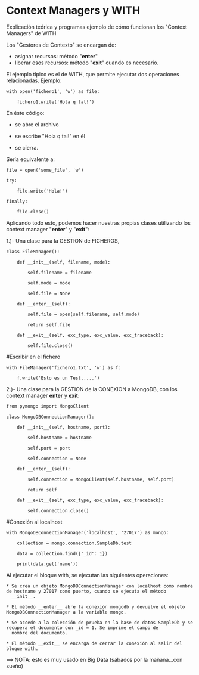# Context Managers y WITH
Explicación teórica y programas ejemplo de cómo funcionan los "Context Managers" de WITH


Los "Gestores de Contexto" se encargan de:
 * asignar recursos: método  "__enter__"
 * liberar esos recursos: método  "__exit__"
cuando es necesario.

El ejemplo típico es el de WITH, que permite ejecutar dos operaciones relacionadas.
Ejemplo:

    with open('fichero1', 'w') as file:

        fichero1.write('Hola q tal!')

En éste código:

 * se abre el archivo
 
 * se escribe "Hola q tal!" en él
 
 * se cierra.
 
 
Sería equivalente a:

    file = open('some_file', 'w')

    try:

        file.write('Hola!')

    finally:

        file.close()

Aplicando todo esto, podemos hacer nuestras propias clases utilizando los context manager "__enter__" y "__exit__":

 1.)- Una clase para la GESTION de FICHEROS, 

    class FileManager(): 

        def __init__(self, filename, mode): 

            self.filename = filename 

            self.mode = mode 

            self.file = None

        def __enter__(self): 

            self.file = open(self.filename, self.mode) 

            return self.file

        def __exit__(self, exc_type, exc_value, exc_traceback): 

            self.file.close() 
          

  #Escribir en el fichero
  
    with FileManager('fichero1.txt', 'w') as f: 

        f.write('Esto es un Test.....') 


 2.)- Una clase para la GESTION de la CONEXION a MongoDB, con los context manager __enter__ y __exit__:
 
    from pymongo import MongoClient 

    class MongoDBConnectionManager(): 

        def __init__(self, hostname, port): 

            self.hostname = hostname 

            self.port = port 

            self.connection = None

        def __enter__(self): 

            self.connection = MongoClient(self.hostname, self.port) 

            return self

        def __exit__(self, exc_type, exc_value, exc_traceback): 

            self.connection.close() 

  #Conexión al localhost 
  
    with MongoDBConnectionManager('localhost', '27017') as mongo: 

        collection = mongo.connection.SampleDb.test 

        data = collection.find({'_id': 1}) 

        print(data.get('name')) 
    
  
  Al ejecutar el bloque with, se ejecutan las siguientes operaciones:
  
    * Se crea un objeto MongoDBConnectionManager con localhost como nombre de hostname y 27017 como puerto, cuando se ejecuta el método
      __init__.
      
    * El método __enter__ abre la conexión mongodb y devuelve el objeto MongoDBConnectionManager a la variable mongo.
    
    * Se accede a la colección de prueba en la base de datos SampleDb y se recupera el documento con _id = 1. Se imprime el campo de
      nombre del documento.
      
    * El método __exit__ se encarga de cerrar la conexión al salir del bloque with.
  
  ==> NOTA: esto es muy usado en Big Data (sábados por la mañana...con sueño)

